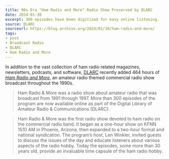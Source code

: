 ```yaml
---
title: 90s Era "Ham Radio and More" Radio Show Preserved by DLARC
date: 2024-01-30
excerpt: 300 episodes have been digitized for easy online listening.
source: DLARC
sourceurl: https://blog.archive.org/2024/01/30/ham-radio-and-more/
tags:
- post
- Broadcast Radio
- DLARC
- Ham Radio and More
---
```

In addition to the vast collection of ham radio related magazines, newsletters, podcasts, and software, [DLARC](https://archive.org/details/dlarc) recently added 464 hours of *[Ham Radio and More](https://archive.org/details/hamradioandmore)*, an amateur radio themed commercial radio show broadcast throughout the 1990s.

>Ham Radio & More was a radio show about amateur radio that was broadcast from 1991 through 1997. More than 300 episodes of the program are now available online as part of the Digital Library of Amateur Radio & Communications (DLARC).

>Ham Radio & More was the first radio show devoted to ham radio on the commercial radio band. It began as a one-hour show on KFNN 1510 AM in Phoenix, Arizona, then expanded to a two-hour format and national syndication. The program’s host, Len Winkler, invited guests to discuss the issues of the day and educate listeners about various aspects of the radio hobby. Today the episodes, some more than 30 years old, provide an invaluable time capsule of the ham radio hobby.